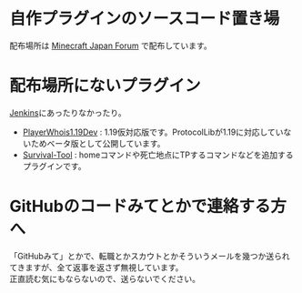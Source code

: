 # 自作プラグインのソースコード置き場
配布場所は [Minecraft Japan Forum](https://forum.civa.jp/viewtopic.php?f=15&t=368) で配布しています。

# 配布場所にないプラグイン
[Jenkins](https://ci.yama2211.jp)にあったりなかったり。
+ [PlayerWhois1.19Dev](https://github.com/plugin-yamagami2211/PlayerWhois/tree/1.19Dev) : 1.19仮対応版です。ProtocolLibが1.19に対応していないためベータ版として公開しています。
+ [Survival-Tool](https://github.com/plugin-yamagami2211/Survival-Tool) : homeコマンドや死亡地点にTPするコマンドなどを追加するプラグインです。

# GitHubのコードみてとかで連絡する方へ
「GitHubみて」とかで、転職とかスカウトとかそういうメールを幾つか送られてきますが、全て返事を返さず無視しています。  
正直読む気にもならないので、送らないでください。  